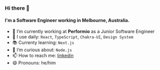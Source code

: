 ### Hi there 👋

#### I'm a Software Engineer working in Melbourne, Australia.

- 🔭 I’m currently working at **Performio** as a Junior Software Engineer
- 🔨 I use daily: `React`, `TypeScript`, `Chakra-UI`, `Design System`
- 📚 Currenty learning: `Next.js`
- 🤔 I’m curious about: `Node.js`
- 📫 How to reach me: [linkedin](https://www.linkedin.com/in/anil-pak/)
- 😄 Pronouns: he/him
